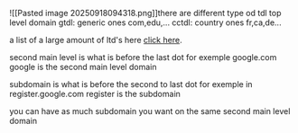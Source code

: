![[Pasted image 20250918094318.png]]there are different type od tdl top level domain
gtdl: generic ones com,edu,...
cctdl: country ones fr,ca,de...

a list of a large amount of ltd's here [click here](https://data.iana.org/TLD/tlds-alpha-by-domain.txt). 

second main level is what is before the last dot for exemple google.com google is the second main level domain


subdomain is what is before the second to last dot for exemple in register.google.com register is the subdomain

you can have as much subdomain you want on the same second main level domain